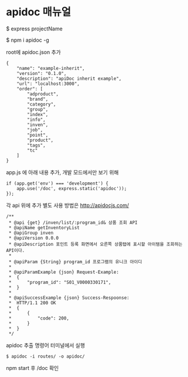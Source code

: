 # apidoc 매뉴얼

$ express projectName

$ npm i apidoc -g

root에 apidoc.json 추가
```
{
	"name": "example-inherit",
    "version": "0.1.0",
    "description": "apiDoc inherit example",
	"url": "localhost:3000",
	"order": [
		"adproduct",
		"brand",
		"category",
		"group",
		"index",
		"info",
		"inven",
		"job",
		"point",
		"product",
		"tags",
		"tc"
	]
}
```

app.js 에 아래 내용 추가, 개발 모드에서만 보기 위해
```
if (app.get('env') === 'development') {
    app.use('/doc', express.static('apidoc'));
});
```

각 api 위에 추가 별도 사용 방법은 http://apidocjs.com/
```
/**
 * @api {get} /inven/list/:program_id& 상품 조회 API
 * @apiName getInventoryList
 * @apiGroup inven
 * @apiVersion 0.0.0
 * @apiDescription 포인트 등록 화면에서 오른쪽 상품탭에 표시할 아이템을 조회하는 API이다.
 * 
 * @apiParam {String} program_id 프로그램의 유니크 아이디
 * 
 * @apiParamExample {json} Request-Example: 
 *  {
 *      "program_id": "S01_V0000330171",
 *  }
 * 
 * @apiSuccessExample {json} Success-Respoonse:
 *  HTTP/1.1 200 OK
 *  {
 *      {
 *          "code": 200,
 *      }
 *  }
 */
 ```

apidoc 추출 명령어 터미널에서 실행
```
$ apidoc -i routes/ -o apidoc/
```

npm start 후 /doc 확인
